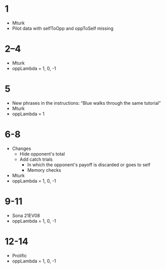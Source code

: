 # 1

- Mturk
- Pilot data with selfToOpp and oppToSelf missing

# 2–4

- Mturk
- oppLambda = 1, 0, -1

# 5

- New phrases in the instructions: “Blue walks through the same tutorial”
- Mturk
- oppLambda = 1

# 6-8

- Changes
  - Hide opponent's total
  - Add catch trials
    - In which the opponent's payoff is discarded or goes to self
    - Memory checks
- Mturk
- oppLambda = 1, 0, -1

# 9-11

- Sona 21EV08
- oppLambda = 1, 0, -1

# 12-14

- Prolific
- oppLambda = 1, 0, -1